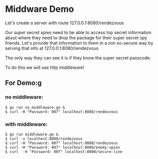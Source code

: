# Middware Demo

Let's create a server with route 127.0.0.1:8080/rendezvous

Our super secret spies need to be able to access top secret information about where they need to drop the package for their super secret spy friends.
Let's provide that information to them in a not-so-secure way by serving that info at 127.0.0.1:8080/rendezvous

The only way they can see it is if they know the super secret passcode.

To do this we will use http middleware!

## For Demo:g

### no middleware:
```console
$ go run no_middleware.go &
$ curl -H "Password: 007" localhost:8080/rendezvous
```

### with middleware:
```console
$ go run middleware.go &
$ curl -v localhost:8080/rendezvous
$ curl -H "Password: 007" localhost:8080/rendezvous
$ curl -H "Password: 007" localhost:8080/enemy-spies
$ curl  -H "Password: 007" localhost:8080/secure-line
```